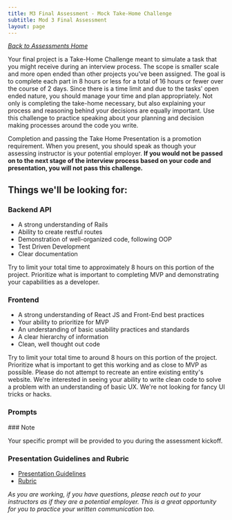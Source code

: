 ```yaml
---
title: M3 Final Assessment - Mock Take-Home Challenge
subtitle: Mod 3 Final Assessment
layout: page
---
```


_[Back to Assessments Home](./index)_

Your final project is a Take-Home Challenge meant to simulate a task that you might receive during an interview process. The scope is smaller scale and more open ended than other projects you've been assigned. The goal is to complete each part in 8 hours or less for a total of 16 hours or fewer over the course of 2 days. Since there is a time limit and due to the tasks' open ended nature, you should manage your time and plan appropriately. Not only is completing the take-home necessary, but also explaining your process and reasoning behind your decisions are equally important. Use this challenge to practice speaking about your planning and decision making processes around the code you write.

Completion and passing the Take Home Presentation is a promotion requirement. When you present, you should speak as though your assessing instructor is your potential employer. **If you would not be passed on to the next stage of the interview process based on your code and presentation, you will not pass this challenge.**

## Things we'll be looking for:

### Backend API
- A strong understanding of Rails
- Ability to create restful routes
- Demonstration of well-organized code, following OOP
- Test Driven Development
- Clear documentation

Try to limit your total time to approximately 8 hours on this portion of the project. Prioritize what is important to completing MVP and demonstrating your capabilities as a developer.

### Frontend
- A strong understanding of React JS and Front-End best practices
- Your ability to prioritize for MVP
- An understanding of basic usability practices and standards
- A clear hierarchy of information
- Clean, well thought out code

Try to limit your total time to around 8 hours on this portion of the project. Prioritize what is important to get this working and as close to MVP as possible. Please do not attempt to recreate an entire existing entity's website. We're interested in seeing your ability to write clean code to solve a problem with an understanding of basic UX. We're not looking for fancy UI tricks or hacks.

### Prompts

<section class="note">
### Note

Your specific prompt will be provided to you during the assessment kickoff.
</section>

<!-- #### Tea Subscription
- [Part 1: Backend API](./tea_take_home_be)
- [Part 2: Frontend UI](./tea_take_home_fe)

#### News Reader
- [Part 1: Backend API](./news_take_home_be)
- [Part 2: Frontend UI](./news_take_home_fe) -->

### Presentation Guidelines and Rubric

- [Presentation Guidelines](./presentation_guidelines)
- [Rubric](./rubric)

_As you are working, if you have questions, please reach out to your instructors as if they are a potential employer. This is a great opportunity for you to practice your written communication too._
